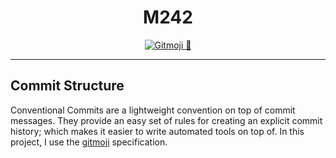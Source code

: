 <div align="center">

# M242

[![Gitmoji 🎨](https://img.shields.io/badge/gitmoji-%20😜%20😍-FFDD67.svg?style=flat-square)](https://gitmoji.dev/)

</div>

---

## Commit Structure

Conventional Commits are a lightweight convention on top of commit messages. They provide an easy set of rules for creating an explicit commit history; which makes it easier to write automated tools on top of. In this project, I use the [gitmoji](https://gitmoji.dev/) specification.
